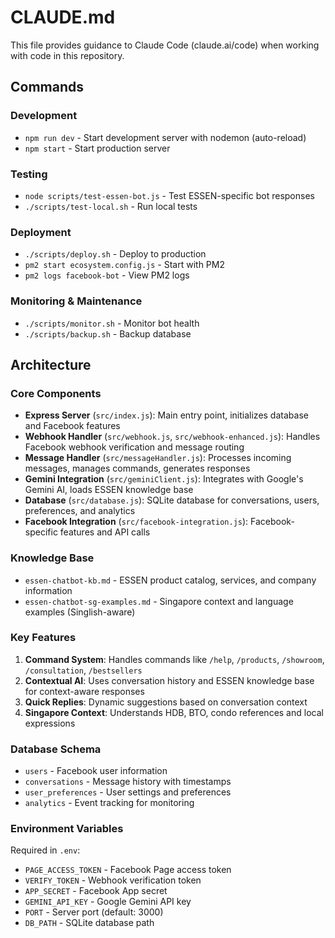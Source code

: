 # CLAUDE.md

This file provides guidance to Claude Code (claude.ai/code) when working with code in this repository.

## Commands

### Development
- `npm run dev` - Start development server with nodemon (auto-reload)
- `npm start` - Start production server

### Testing
- `node scripts/test-essen-bot.js` - Test ESSEN-specific bot responses
- `./scripts/test-local.sh` - Run local tests

### Deployment
- `./scripts/deploy.sh` - Deploy to production
- `pm2 start ecosystem.config.js` - Start with PM2
- `pm2 logs facebook-bot` - View PM2 logs

### Monitoring & Maintenance
- `./scripts/monitor.sh` - Monitor bot health
- `./scripts/backup.sh` - Backup database

## Architecture

### Core Components
- **Express Server** (`src/index.js`): Main entry point, initializes database and Facebook features
- **Webhook Handler** (`src/webhook.js`, `src/webhook-enhanced.js`): Handles Facebook webhook verification and message routing
- **Message Handler** (`src/messageHandler.js`): Processes incoming messages, manages commands, generates responses
- **Gemini Integration** (`src/geminiClient.js`): Integrates with Google's Gemini AI, loads ESSEN knowledge base
- **Database** (`src/database.js`): SQLite database for conversations, users, preferences, and analytics
- **Facebook Integration** (`src/facebook-integration.js`): Facebook-specific features and API calls

### Knowledge Base
- `essen-chatbot-kb.md` - ESSEN product catalog, services, and company information
- `essen-chatbot-sg-examples.md` - Singapore context and language examples (Singlish-aware)

### Key Features
1. **Command System**: Handles commands like `/help`, `/products`, `/showroom`, `/consultation`, `/bestsellers`
2. **Contextual AI**: Uses conversation history and ESSEN knowledge base for context-aware responses
3. **Quick Replies**: Dynamic suggestions based on conversation context
4. **Singapore Context**: Understands HDB, BTO, condo references and local expressions

### Database Schema
- `users` - Facebook user information
- `conversations` - Message history with timestamps
- `user_preferences` - User settings and preferences
- `analytics` - Event tracking for monitoring

### Environment Variables
Required in `.env`:
- `PAGE_ACCESS_TOKEN` - Facebook Page access token
- `VERIFY_TOKEN` - Webhook verification token
- `APP_SECRET` - Facebook App secret
- `GEMINI_API_KEY` - Google Gemini API key
- `PORT` - Server port (default: 3000)
- `DB_PATH` - SQLite database path
